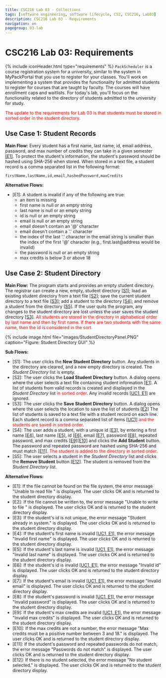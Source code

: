 ```yaml
---
title: CSC216 Lab 03 - Collections
tags: [software engineering, software lifecycle, CS2, CSC216, Lab03]
description: CSC216 Lab 03 - Requirements
navigation: on
pagegroup: 03-lab
---
```

# CSC216 Lab 03: Requirements
{% include iconHeader.html type="requirements" %}
`PackScheduler` is a course registration system for a university, similar to the system in MyPackPortal that you use to register for your classes.  You'll work on implementing a system that provides the functionality for admitted students to register for courses that are taught by faculty.  The courses will have enrollment caps and waitlists.  For today's lab, you'll focus on the functionality related to the directory of students admitted to the university for study.

<font color="red">The update to the requirements for Lab 03 is that students must be stored in sorted order in the student directory.</font>


## <a id="uc1"></a>Use Case 1: Student Records

**Main Flow:** Every student has a first name, last name, id, email address, password, and max number of credits they can take in a given semester [[E1]](#uc1-e1). To protect the student's information, the student's password should be hashed using SHA-256 when stored.  When stored in a text file, a student record is a comma separated list in the following format:

    firstName,lastName,id,email,hashedPassword,maxCredits

**Alternative Flows:**

  * <a id="uc1-e1"></a>[E1]: A student is invalid if any of the following are true:
     * an item is missing
     * first name is null or an empty string
     * last name is null or an empty string
     * id is null or an empty string
     * email is null or an empty string
     * email doesn't contain an '@' character
     * email doesn't contain a '.' character
     * the index of the last '.' character in the email string is smaller than the index of the first '@' character (e.g., first.last@address would be invalid)
     * the password is null or an empty string
     * max credits is below 3 or above 18


## <a id="uc2"></a>Use Case 2: Student Directory

**Main Flow:** The program starts and provides an empty student directory.  The registrar can create a new, empty, student directory [[S1]](#uc2-s1); load an existing student directory from a text file [[S2]](#uc2-s2); save the current student directory to a text file [[S3]](#uc2-s3); add a student to the directory [[S4]](#uc2-s4); and remove a student from the directory [[S5]](#uc2-s5).  If the user quits the program, any changes to the student directory are lost unless the user saves the student directory [[S3]](#uc2-s3).  <font color="red">All students are stored in the directory in alphabetical order by last name and then by first name.  If there are two students with the same name, then the id is considered in the sort.</font>

{% include image.html file="images/StudentDirectoryPanel.PNG" caption="Figure: Student Directory GUI" %} 

**Sub Flows:**

  * <a id="uc2-s1"></a>[S1]: The user clicks the **New Student Directory** button.  Any students in the directory are cleared, and a new empty directory is created.  The *Student Directory* list is empty.
  * <a id="uc2-s2"></a>[S2]: The user clicks the **Load Student Directory** button.  A dialog opens where the user selects a text file containing student information [[E1]](#uc2-e1).  A list of students from valid records is created and displayed in the *Student Directory* list <font color="red">in sorted order</font>.  Any invalid records [[UC1, E1]](#uc1-e1) are ignored. 
  * <a id="uc2-s3"></a>[S3]: The user clicks the **Save Student Directory** button.  A dialog opens where the user selects the location to save the list of students [[E2]](#uc2-e2)  The list of students is saved to a text file with a student record on each line.  Each student record is a comma separated list of items [[UC1]](#uc1)<font color="red"> and the students are saved in sorted order</font>.
  * <a id="uc2-s4"></a>[S4]: The user adds a student, with a unique id [[E3]](#uc2-e3), by entering a first name [[E4]](#uc2-e4), last name [[E5]](#uc2-e5), id [[E6]](#uc2-e6), email [[E7]](#uc2-e7), password [[E8]](#uc2-e8), repeated password, and max credits [[E9]](#uc2-e9)[[E10]](#uc2-e10) and clicks the **Add Student** button.  The password and repeated password are hashed using SHA-256 and must match [[E11]](#uc2-e11).  <font color="red">The student is added to the directory in sorted order.</font>
  * <a id="uc2-s5"></a>[S5]: The user selects a student in the *Student Directory* list and clicks the **Remove Student** button [[E12]](#uc2-e12).  The student is removed from the *Student Directory* list.
  
**Alternative Flows:**

  * <a id="uc2-e1"></a>[E1]: If the file cannot be found on the file system, the error message "Unable to read file <filename>" is displayed.  The user clicks OK and is returned to the student directory display.
  * <a id="uc2-e2"></a>[E2]: If the file cannot be written to, the error message "Unable to write to file <filename>" is displayed.  The user clicks OK and is returned to the student directory display.
  * <a id="uc2-e3"></a>[E3]: If the student's id is not unique, the error message "Student already in system." is displayed.  The user clicks OK and is returned to the student directory display.
  * <a id="uc2-e4"></a>[E4]: If the student's first name is invalid [[UC1, E1]](#uc1-e1), the error message "Invalid first name" is displayed.  The user clicks OK and is returned to the student directory display.
  * <a id="uc2-e5"></a>[E5]: If the student's last name is invalid [[UC1, E1]](#uc1-e1), the error message "Invalid last name" is displayed.  The user clicks OK and is returned to the student directory display.
  * <a id="uc2-e6"></a>[E6]: If the student's id is invalid [[UC1, E1]](#uc1-e1), the error message "Invalid id" is displayed.  The user clicks OK and is returned to the student directory display.
  * <a id="uc2-e7"></a>[E7]: If the student's email is invalid [[UC1, E1]](#uc1-e1), the error message "Invalid email" is displayed.  The user clicks OK and is returned to the student directory display.
  * <a id="uc2-e8"></a>[E8]: If the student's password is invalid [[UC1, E1]](#uc1-e1), the error message "Invalid password" is displayed.  The user clicks OK and is returned to the student directory display.
  * <a id="uc2-e9"></a>[E9]: If the student's max credits are invalid [[UC1, E1]](#uc1-e1), the error message "Invalid max credits" is displayed.  The user clicks OK and is returned to the student directory display.
  * <a id="uc2-e10"></a>[E10]: If the max credits are not a number, the error message "Max credits must be a positive number between 3 and 18." is displayed.  The user clicks OK and is returned to the student directory display.
  * <a id="uc2-e11"></a>[E11]: If the student's password and repeated passwords do not match, the error message "Passwords do not match" is displayed.  The user clicks OK and is returned to the student directory display.
  * <a id="uc2-e12"></a>[E12]: If there is no student selected, the error message "No student selected." is displayed. The user clicks OK and is returned to the student directory display.